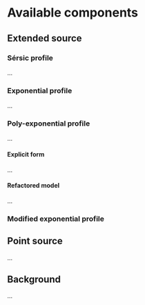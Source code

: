 # Available components

## Extended source

### Sérsic profile
...

### Exponential profile
...

### Poly-exponential profile
...

#### Explicit form
...

#### Refactored model
...

### Modified exponential profile

## Point source
...

## Background
...


